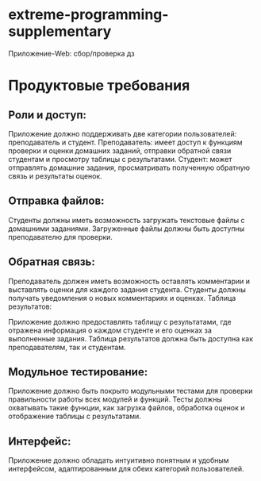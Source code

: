 # extreme-programming-supplementary
Приложение-Web: сбор/проверка дз

# Продуктовые требования 
## Роли и доступ:
Приложение должно поддерживать две категории пользователей: преподаватель и студент.
Преподаватель: имеет доступ к функциям проверки и оценки домашних заданий, отправки обратной связи студентам и просмотру таблицы с результатами.
Студент: может отправлять домашние задания, просматривать полученную обратную связь и результаты оценок.

## Отправка файлов:
Студенты должны иметь возможность загружать текстовые файлы с домашними заданиями.
Загруженные файлы должны быть доступны преподавателю для проверки.

## Обратная связь:
Преподаватель должен иметь возможность оставлять комментарии и выставлять оценки для каждого задания студента.
Студенты должны получать уведомления о новых комментариях и оценках.
Таблица результатов:

Приложение должно предоставлять таблицу с результатами, где отражена информация о каждом студенте и его оценках за выполненные задания.
Таблица результатов должна быть доступна как преподавателям, так и студентам.

## Модульное тестирование:
Приложение должно быть покрыто модульными тестами для проверки правильности работы всех модулей и функций.
Тесты должны охватывать такие функции, как загрузка файлов, обработка оценок и отображение таблицы с результатами.

## Интерфейс:
Приложение должно обладать интуитивно понятным и удобным интерфейсом, адаптированным для обеих категорий пользователей.
